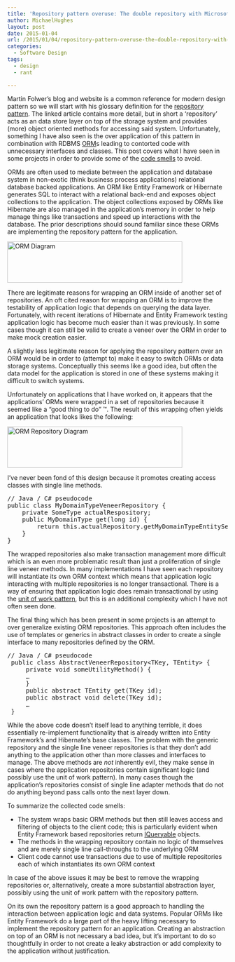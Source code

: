 ```yaml
---
title: 'Repository pattern overuse: The double repository with Microsoft Entity Framework and other ORMs'
author: MichaelHughes
layout: post
date: 2015-01-04
url: /2015/01/04/repository-pattern-overuse-the-double-repository-with-microsoft-entity-framework-and-other-orms/
categories:
  - Software Design
tags:
  - design
  - rant

---
```

Martin Folwer’s blog and website is a common reference for modern design pattern so we will start with his glossary definition for the [repository pattern][1]. The linked article contains more detail, but in short a ‘repository’ acts as an data store layer on top of the storage system and provides (more) object oriented methods for accessing said system. Unfortunately, something I have also seen is the over application of this pattern in combination with RDBMS [ORM][2]s leading to contorted code with unnecessary interfaces and classes. This post covers what I have seen in some projects in order to provide some of the <a href="http://blog.codinghorror.com/code-smells/" target="_blank">code smells</a> to avoid.

 [1]: http://martinfowler.com/eaaCatalog/repository.html
 [2]: http://en.wikipedia.org/wiki/Object-relational_mapping

<!--more-->

ORMs are often used to mediate between the application and database system in non-exotic (think business process applications) relational database backed applications. An ORM like Entity Framework or Hibernate generates SQL to interact with a relational back-end and exposes object collections to the application. The object collections exposed by ORMs like Hibernate are also managed in the application’s memory in order to help manage things like transactions and speed up interactions with the database. The prior descriptions should sound familiar since these ORMs are implementing the repository pattern for the application.

[<img class="alignnone wp-image-316" src="//codinginthetrenches.com/wp-content/uploads/2015/01/ORM-Diagram-300x70.png" alt="ORM Diagram" width="400" height="94" srcset="https://codinginthetrenches.com/wp-content/uploads/2015/01/ORM-Diagram-300x70.png 300w, https://codinginthetrenches.com/wp-content/uploads/2015/01/ORM-Diagram.png 631w" sizes="(max-width: 400px) 100vw, 400px" />][3]

There are legitimate reasons for wrapping an ORM inside of another set of repositories. An oft cited reason for wrapping an ORM is to improve the testability of application logic that depends on querying the data layer. Fortunately, with recent iterations of Hibernate and Entity Framework testing application logic has become much easier than it was previously. In some cases though it can still be valid to create a veneer over the ORM in order to make mock creation easier.

A slightly less legitimate reason for applying the repository pattern over an ORM would be in order to (attempt to) make it easy to switch ORMs or data storage systems. Conceptually this seems like a good idea, but often the data model for the application is stored in one of these systems making it difficult to switch systems.

Unfortunately on applications that I have worked on, it appears that the applications’ ORMs were wrapped in a set of repositories because it seemed like a “good thing to do” ™. The result of this wrapping often yields an application that looks likes the following:

[<img class="alignnone wp-image-317" src="//codinginthetrenches.com/wp-content/uploads/2015/01/ORM-Repository-Diagram-300x71.png" alt="ORM Repository Diagram" width="400" height="94" srcset="https://codinginthetrenches.com/wp-content/uploads/2015/01/ORM-Repository-Diagram-300x71.png 300w, https://codinginthetrenches.com/wp-content/uploads/2015/01/ORM-Repository-Diagram.png 631w" sizes="(max-width: 400px) 100vw, 400px" />][4]

I’ve never been fond of this design because it promotes creating access classes with single line methods.

<pre>// Java / C# pseudocode
public class MyDomainTypeVeneerRepository {
    private SomeType actualRespository;
    public MyDomainType get(long id) {
        return this.actualRepository.getMyDomainTypeEntitySet().get(id);
    }
}
</pre>

The wrapped repositories also make transaction management more difficult which is an even more problematic result than just a proliferation of single line veneer methods. In many implementations I have seen each repository will instantiate its own ORM context which means that application logic interacting with multiple repositories is no longer transactional. There is a way of ensuring that application logic does remain transactional by using the [unit of work pattern][5], but this is an additional complexity which I have not often seen done.

The final thing which has been present in some projects is an attempt to over generalize existing ORM repositories. This approach often includes the use of templates or generics in abstract classes in order to create a single interface to many repositories defined by the ORM.

<pre>// Java / C# pseudocode
 public class AbstractVeneerRepository&lt;TKey, TEntity&gt; {
     private void someUtilityMethod() {
     …
     }
     public abstract TEntity get(TKey id);
     public abstract void delete(TKey id);
     …
 }</pre>

While the above code doesn’t itself lead to anything terrible, it does essentially re-implement functionality that is already written into Entity Framework’s and Hibernate’s base classes. The problem with the generic repository and the single line veneer repositories is that they don’t add anything to the application other than more classes and interfaces to manage. The above methods are _not_ inherently evil, they make sense in cases where the application repositories contain significant logic (and possibly use the unit of work pattern). In many cases though the application’s repositories consist of single line adapter methods that do not do anything beyond pass calls onto the next layer down.

To summarize the collected code smells:

  * The system wraps basic ORM methods but then still leaves access and filtering of objects to the client code; this is particularly evident when Entity Framework based repositories return <a href="http://msdn.microsoft.com/en-us/library/vstudio/system.linq.iqueryable%28v=vs.110%29.aspx" target="_blank">IQueryable</a> objects.
  * The methods in the wrapping repository contain no logic of themselves and are merely single line call-throughs to the underlying ORM
  * Client code cannot use transactions due to use of multiple repositories each of which instantiates its own ORM context

In case of the above issues it may be best to remove the wrapping repositories or, alternatively, create a more substantial abstraction layer, possibly using the unit of work pattern with the repository pattern.

On its own the repository pattern is a good approach to handling the interaction between application logic and data systems. Popular ORMs like Entity Framework do a large part of the heavy lifting necessary to implement the repository pattern for an application. Creating an abstraction on top of an ORM is not necessary a bad idea, but it’s important to do so thoughtfully in order to not create a leaky abstraction or add complexity to the application without justification.


 [3]: //codinginthetrenches.com/wp-content/uploads/2015/01/ORM-Diagram.png
 [4]: //codinginthetrenches.com/wp-content/uploads/2015/01/ORM-Repository-Diagram.png
 [5]: http://www.asp.net/mvc/overview/older-versions/getting-started-with-ef-5-using-mvc-4/implementing-the-repository-and-unit-of-work-patterns-in-an-asp-net-mvc-application